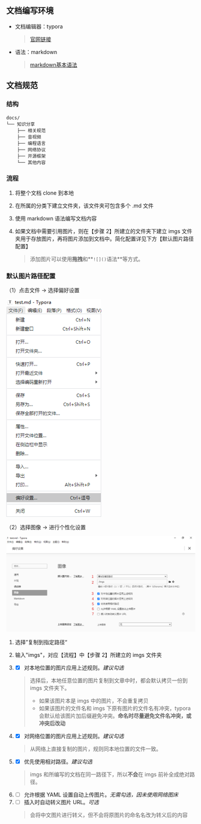 ## 文档编写环境

* 文档编辑器：typora

  > [官网链接](https://www.typora.io/)
  
* 语法：markdown

  > [markdown基本语法](http://markdown.p2hp.com/basic-syntax/)



## 文档规范

### 结构

```
docs/
└── 知识分享
    ├── 相关规范
    ├── 音视频
    ├── 编程语言
    ├── 网络协议
    ├── 开源框架
    └── 其他内容
```

### 流程

1. 将整个文档 clone 到本地

2. 在所属的分类下建立文件夹，该文件夹可包含多个 .md 文件

3. 使用 markdown 语法编写文档内容

4. 如果文档中需要引用图片，则在【步骤 2】所建立的文件夹下建立 imgs 文件夹用于存放图片，再将图片添加到文档中。简化配置详见下方【默认图片路径配置】

   > 添加图片可以使用**拖拽**和**`![]()`语法**等方式。

### 默认图片路径配置

（1）点击文件 -> 选择偏好设置

![偏好设置](imgs/偏好设置.png)

（2）选择图像 -> 进行个性化设置

![图片配置](imgs/图片配置.png)

1. 选择”复制到指定路径“

2. 输入"imgs"，对应【流程】中【步骤 2】所建立的 imgs 文件夹

3. - [x] 对本地位置的图片应用上述规则。*建议勾选*

   > 选择后，本地任意位置的图片复制到文章中时，都会默认拷贝一份到 imgs 文件夹下。
   >
   > * 如果该图片本是 imgs 中的图片，不会重复拷贝
   > * 如果该图片的文件名和 imgs 下原有图片的文件名有冲突，typora 会默认给该图片加后缀避免冲突。**命名时尽量避免文件名冲突，或冲突后改动**

4. - [x] 对网络位置的图片应用上述规则。*建议勾选*

   > 从网络上直接复制的图片，规则同本地位置的文件一致。

5. - [x] 优先使用相对路径。*建议勾选*

   > imgs 和所编写的文档在同一路径下，所以**不会**在 imgs 前补全成绝对路径。

6. - [ ] 允许根据 YAML 设置自动上传图片。*无需勾选，因未使用网络图床*

7. - [ ] 插入时自动转义图片 URL。*可选*

   > 会将中文图片进行转义，但不会将原图片的命名名改为转义后的内容
